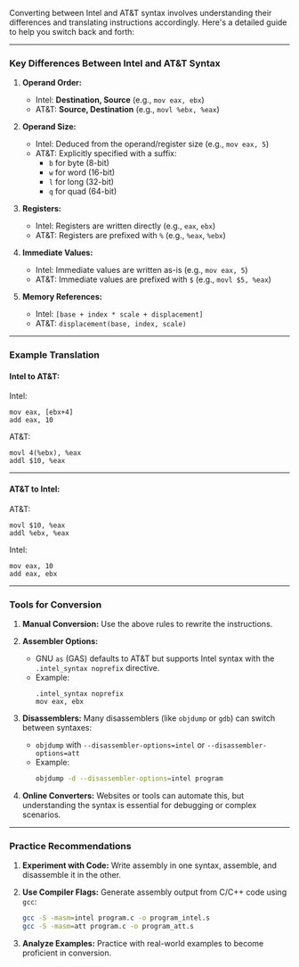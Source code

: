 Converting between Intel and AT&T syntax involves understanding their differences and translating instructions accordingly. Here's a detailed guide to help you switch back and forth:

---

### **Key Differences Between Intel and AT&T Syntax**
1. **Operand Order:**
   - Intel: **Destination, Source** (e.g., `mov eax, ebx`)
   - AT&T: **Source, Destination** (e.g., `movl %ebx, %eax`)

2. **Operand Size:**
   - Intel: Deduced from the operand/register size (e.g., `mov eax, 5`)
   - AT&T: Explicitly specified with a suffix:
     - `b` for byte (8-bit)
     - `w` for word (16-bit)
     - `l` for long (32-bit)
     - `q` for quad (64-bit)

3. **Registers:**
   - Intel: Registers are written directly (e.g., `eax`, `ebx`)
   - AT&T: Registers are prefixed with `%` (e.g., `%eax`, `%ebx`)

4. **Immediate Values:**
   - Intel: Immediate values are written as-is (e.g., `mov eax, 5`)
   - AT&T: Immediate values are prefixed with `$` (e.g., `movl $5, %eax`)

5. **Memory References:**
   - Intel: `[base + index * scale + displacement]`
   - AT&T: `displacement(base, index, scale)`

---

### **Example Translation**

#### Intel to AT&T:
Intel:
```assembly
mov eax, [ebx+4]
add eax, 10
```

AT&T:
```assembly
movl 4(%ebx), %eax
addl $10, %eax
```

---

#### AT&T to Intel:
AT&T:
```assembly
movl $10, %eax
addl %ebx, %eax
```

Intel:
```assembly
mov eax, 10
add eax, ebx
```

---

### **Tools for Conversion**

1. **Manual Conversion:**
   Use the above rules to rewrite the instructions.

2. **Assembler Options:**
   - GNU `as` (GAS) defaults to AT&T but supports Intel syntax with the `.intel_syntax noprefix` directive.
   - Example:
     ```assembly
     .intel_syntax noprefix
     mov eax, ebx
     ```

3. **Disassemblers:**
   Many disassemblers (like `objdump` or `gdb`) can switch between syntaxes:
   - `objdump` with `--disassembler-options=intel` or `--disassembler-options=att`
   - Example:
     ```bash
     objdump -d --disassembler-options=intel program
     ```

4. **Online Converters:**
   Websites or tools can automate this, but understanding the syntax is essential for debugging or complex scenarios.

---

### **Practice Recommendations**

1. **Experiment with Code:**
   Write assembly in one syntax, assemble, and disassemble it in the other.

2. **Use Compiler Flags:**
   Generate assembly output from C/C++ code using `gcc`:
   ```bash
   gcc -S -masm=intel program.c -o program_intel.s
   gcc -S -masm=att program.c -o program_att.s
   ```

3. **Analyze Examples:**
   Practice with real-world examples to become proficient in conversion.
